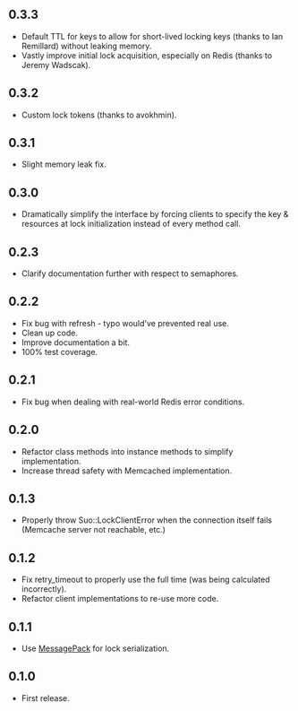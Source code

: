 ## 0.3.3

- Default TTL for keys to allow for short-lived locking keys (thanks to Ian Remillard) without leaking memory.
- Vastly improve initial lock acquisition, especially on Redis (thanks to Jeremy Wadscak).

## 0.3.2

- Custom lock tokens (thanks to avokhmin).

## 0.3.1

- Slight memory leak fix.

## 0.3.0

- Dramatically simplify the interface by forcing clients to specify the key & resources at lock initialization instead of every method call.

## 0.2.3

- Clarify documentation further with respect to semaphores.

## 0.2.2

- Fix bug with refresh - typo would've prevented real use.
- Clean up code.
- Improve documentation a bit.
- 100% test coverage.

## 0.2.1

- Fix bug when dealing with real-world Redis error conditions.

## 0.2.0

- Refactor class methods into instance methods to simplify implementation.
- Increase thread safety with Memcached implementation.

## 0.1.3

- Properly throw Suo::LockClientError when the connection itself fails (Memcache server not reachable, etc.)

## 0.1.2

- Fix retry_timeout to properly use the full time (was being calculated incorrectly).
- Refactor client implementations to re-use more code.

## 0.1.1

- Use [MessagePack](https://github.com/msgpack/msgpack-ruby) for lock serialization.

## 0.1.0

- First release.
